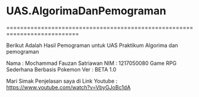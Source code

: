 # UAS.AlgorimaDanPemograman
===========================================================================

Berikut Adalah Hasil Pemograman untuk UAS Praktikum Algorima dan pemograman

Nama : Mochammad Fauzan Satriawan
NIM : 1217050080
  Game RPG Sederhana Berbasis Pokemon
  Ver : BETA 1.0

Mari Simak Penjelasan saya di Link Youtube :
https://www.youtube.com/watch?v=VbyGJoBc1dA



